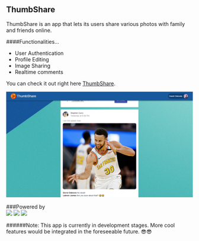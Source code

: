 ## ThumbShare

ThumbShare is an app that lets its users share various photos with family and friends online.

####Functionalities...
- User Authentication
- Profile Editing
- Image Sharing
- Realtime comments

You can check it out right here [ThumbShare](https://thumbshare-2020.web.app).

![](screenshot.png)

###Powered by
<br>
<img src="https://encrypted-tbn0.gstatic.com/images?q=tbn%3AANd9GcS7MTnzWFzaZDz0rw-tUHw1w1PqrcCxcOuR3w&usqp=CAU" width="100">  <img src="https://1.bp.blogspot.com/-YIfQT6q8ZM4/Vzyq5z1B8HI/AAAAAAAAAAc/UmWSSMLKtKgtH7CACElUp12zXkrPK5UoACLcB/s1600/image00.png" width="100">  <img src="https://pbs.twimg.com/media/DQMUDMCX4AApYYW.jpg" width="100">
<br>

######Note: This app is currently in development stages. More cool features would be integrated in the foreseeable future. 😎😎
